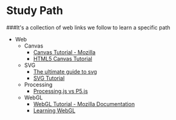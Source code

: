 # Study Path
###It's a collection of web links we follow to learn a specific path

* Web
  * Canvas
    * [Canvas Tutorial - Mozilla](https://developer.mozilla.org/en-US/docs/Web/API/Canvas_API/Tutorial)
    * [HTML5 Canvas Tutorial](http://www.html5canvastutorials.com/)
  * SVG
    * [The ultimate guide to svg](http://www.webdesignerdepot.com/2015/01/the-ultimate-guide-to-svg)
    * [SVG Tutorial](http://tutorials.jenkov.com/svg/index.html)
  * Processing
    * [Processing.js vs P5.js](https://www.sitepoint.com/processing-js-vs-p5-js-whats-difference/)
  * WebGL
    * [WebGL Tutorial - Mozilla Documentation](https://developer.mozilla.org/en-US/docs/Web/API/WebGL_API/Tutorial)
    * [Learning WebGL](http://learningwebgl.com/blog/?page_id=1217/)

